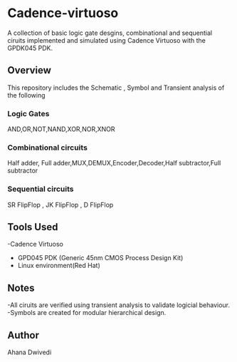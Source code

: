 # Cadence-virtuoso

A collection of basic logic gate desgins, combinational and sequential ciruits implemented and simulated using Cadence Virtuoso with the GPDK045 PDK.

## Overview
This repository includes the Schematic , Symbol and Transient analysis of the following 
### Logic Gates 
AND,OR,NOT,NAND,XOR,NOR,XNOR
### Combinational circuits
Half adder, Full adder,MUX,DEMUX,Encoder,Decoder,Half subtractor,Full subtractor
### Sequential circuits
SR FlipFlop , JK FlipFlop , D FlipFlop 

## Tools Used
-Cadence Virtuoso 
- GPD045 PDK (Generic 45nm CMOS Process Design Kit)
- Linux environment(Red Hat)

## Notes
-All ciruits are verified using transient analysis to validate logicial behaviour.
-Symbols are created for modular hierarchical design.

## Author 
Ahana Dwivedi 

